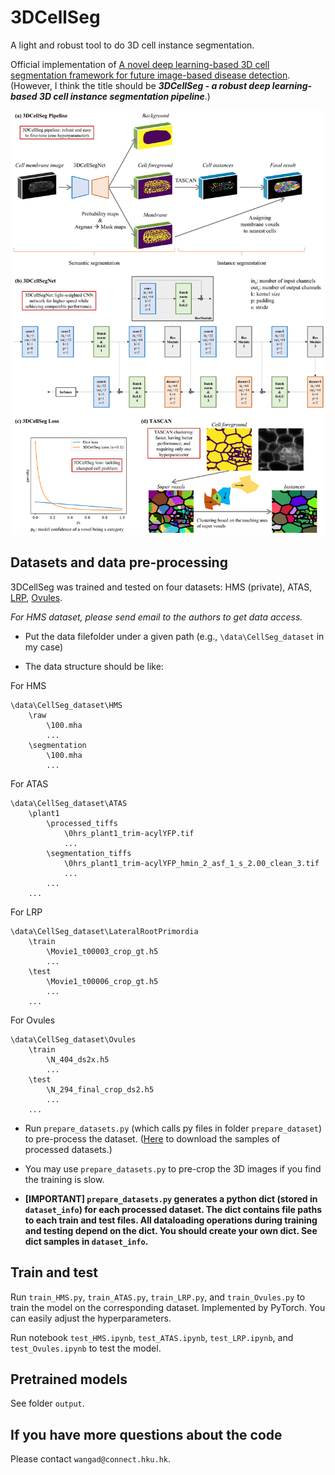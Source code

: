 # 3DCellSeg

A light and robust tool to do 3D cell instance segmentation.

Official implementation of [A novel deep learning-based 3D cell segmentation framework for future image-based disease detection](https://www.nature.com/articles/s41598-021-04048-3). (However, I think the title should be ***3DCellSeg - a robust deep learning-based 3D cell instance segmentation pipeline***.)

<div align="center">
    <img src="figs/central_illustration.png" width="500"/>
</div>

## Datasets and data pre-processing

3DCellSeg was trained and tested on four datasets: HMS (private), ATAS, [LRP](https://osf.io/2rszy/), [Ovules](https://osf.io/w38uf/).

*For HMS dataset, please send email to the authors to get data access.*

- Put the data filefolder under a given path (e.g., ```\data\CellSeg_dataset``` in my case)

- The data structure should be like:

For HMS

```
\data\CellSeg_dataset\HMS
    \raw
        \100.mha
        ...
    \segmentation
        \100.mha
        ...
```

For ATAS

```
\data\CellSeg_dataset\ATAS
    \plant1
        \processed_tiffs
            \0hrs_plant1_trim-acylYFP.tif
            ...
        \segmentation_tiffs
            \0hrs_plant1_trim-acylYFP_hmin_2_asf_1_s_2.00_clean_3.tif
            ...
        ...
    ...
```

For LRP

```
\data\CellSeg_dataset\LateralRootPrimordia
    \train
        \Movie1_t00003_crop_gt.h5
        ...
    \test
        \Movie1_t00006_crop_gt.h5
        ...
    ...
```

For Ovules

```
\data\CellSeg_dataset\Ovules
    \train
        \N_404_ds2x.h5
        ...
    \test
        \N_294_final_crop_ds2.h5
        ...
    ...
```

- Run ```prepare_datasets.py``` (which calls py files in folder ```prepare_dataset```) to pre-process the dataset. ([Here]() to download the samples of processed datasets.)

- You may use ```prepare_datasets.py``` to pre-crop the 3D images if you find the training is slow.

- **\[IMPORTANT\] ```prepare_datasets.py``` generates a python dict (stored in ```dataset_info```) for each processed dataset. The dict contains file paths to each train and test files. All dataloading operations during training and testing depend on the dict. You should create your own dict. See dict samples in ```dataset_info```.**

## Train and test

Run ```train_HMS.py```, ```train_ATAS.py```, ```train_LRP.py```, and ```train_Ovules.py``` to train the model on the corresponding dataset. Implemented by PyTorch. You can easily adjust the hyperparameters.

Run notebook ```test_HMS.ipynb```, ```test_ATAS.ipynb```, ```test_LRP.ipynb```, and ```test_Ovules.ipynb``` to test the model.

## Pretrained models

See folder ```output```.

## If you have more questions about the code

Please contact ```wangad@connect.hku.hk```.

